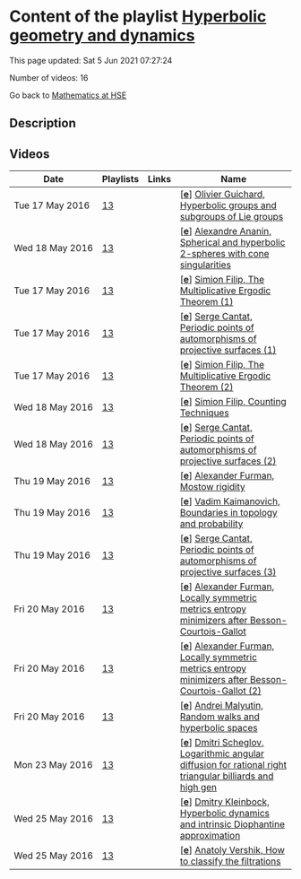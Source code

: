 # Content of the playlist [Hyperbolic geometry and dynamics](https://youtube.com/playlist?list=PLq3E5oubNNoDt19_zaDlYukyJy5qDmu-s)

This page updated: Sat 5 Jun 2021 07:27:24

Number of videos: 16

Go back to [Mathematics at HSE](./README.md)

## Description



## Videos

|Date|Playlists|Links|Name|
|---|---|---|---|
| Tue&nbsp;17&nbsp;May&nbsp;2016 | [13](./playlists/13.md "Hyperbolic geometry and dynamics") |  | [[**e**](https://studio.youtube.com/video/ISyHTvDuMmE/edit)] [Olivier Guichard, Hyperbolic groups and subgroups of Lie groups](https://youtube.com/watch?v=ISyHTvDuMmE&list=PLq3E5oubNNoDt19_zaDlYukyJy5qDmu-s "Этот ролик обработан в Видеоредакторе YouTube (http://www.youtube.com/editor)") |
| Wed&nbsp;18&nbsp;May&nbsp;2016 | [13](./playlists/13.md "Hyperbolic geometry and dynamics") |  | [[**e**](https://studio.youtube.com/video/BjyRkeUuXqw/edit)] [Alexandre Ananin, Spherical and hyperbolic 2-spheres with cone singularities](https://youtube.com/watch?v=BjyRkeUuXqw&list=PLq3E5oubNNoDt19_zaDlYukyJy5qDmu-s "Этот ролик обработан в Видеоредакторе YouTube (http://www.youtube.com/editor)") |
| Tue&nbsp;17&nbsp;May&nbsp;2016 | [13](./playlists/13.md "Hyperbolic geometry and dynamics") |  | [[**e**](https://studio.youtube.com/video/LggfVtJ-b9c/edit)] [Simion Filip, The Multiplicative Ergodic Theorem (1)](https://youtube.com/watch?v=LggfVtJ-b9c&list=PLq3E5oubNNoDt19_zaDlYukyJy5qDmu-s "Этот ролик обработан в Видеоредакторе YouTube (http://www.youtube.com/editor)") |
| Tue&nbsp;17&nbsp;May&nbsp;2016 | [13](./playlists/13.md "Hyperbolic geometry and dynamics") |  | [[**e**](https://studio.youtube.com/video/axj5PSM3TIU/edit)] [Serge Cantat, Periodic points of automorphisms of projective surfaces (1)](https://youtube.com/watch?v=axj5PSM3TIU&list=PLq3E5oubNNoDt19_zaDlYukyJy5qDmu-s "Этот ролик обработан в Видеоредакторе YouTube (http://www.youtube.com/editor)") |
| Tue&nbsp;17&nbsp;May&nbsp;2016 | [13](./playlists/13.md "Hyperbolic geometry and dynamics") |  | [[**e**](https://studio.youtube.com/video/d6kh7gO1WD8/edit)] [Simion Filip, The Multiplicative Ergodic Theorem (2)](https://youtube.com/watch?v=d6kh7gO1WD8&list=PLq3E5oubNNoDt19_zaDlYukyJy5qDmu-s "Этот ролик обработан в Видеоредакторе YouTube (http://www.youtube.com/editor)") |
| Wed&nbsp;18&nbsp;May&nbsp;2016 | [13](./playlists/13.md "Hyperbolic geometry and dynamics") |  | [[**e**](https://studio.youtube.com/video/x8SW1Y4Oyvc/edit)] [Simion Filip, Counting Techniques](https://youtube.com/watch?v=x8SW1Y4Oyvc&list=PLq3E5oubNNoDt19_zaDlYukyJy5qDmu-s "Этот ролик обработан в Видеоредакторе YouTube (http://www.youtube.com/editor)") |
| Wed&nbsp;18&nbsp;May&nbsp;2016 | [13](./playlists/13.md "Hyperbolic geometry and dynamics") |  | [[**e**](https://studio.youtube.com/video/RFZEX43oc6c/edit)] [Serge Cantat, Periodic points of automorphisms of projective surfaces (2)](https://youtube.com/watch?v=RFZEX43oc6c&list=PLq3E5oubNNoDt19_zaDlYukyJy5qDmu-s "Этот ролик обработан в Видеоредакторе YouTube (http://www.youtube.com/editor)") |
| Thu&nbsp;19&nbsp;May&nbsp;2016 | [13](./playlists/13.md "Hyperbolic geometry and dynamics") |  | [[**e**](https://studio.youtube.com/video/gjh2ci0bDEY/edit)] [Alexander Furman, Mostow rigidity](https://youtube.com/watch?v=gjh2ci0bDEY&list=PLq3E5oubNNoDt19_zaDlYukyJy5qDmu-s "Этот ролик обработан в Видеоредакторе YouTube (http://www.youtube.com/editor)") |
| Thu&nbsp;19&nbsp;May&nbsp;2016 | [13](./playlists/13.md "Hyperbolic geometry and dynamics") |  | [[**e**](https://studio.youtube.com/video/HgpbrIvxsoY/edit)] [Vadim Kaimanovich, Boundaries in topology and probability](https://youtube.com/watch?v=HgpbrIvxsoY&list=PLq3E5oubNNoDt19_zaDlYukyJy5qDmu-s "Этот ролик обработан в Видеоредакторе YouTube (http://www.youtube.com/editor)") |
| Thu&nbsp;19&nbsp;May&nbsp;2016 | [13](./playlists/13.md "Hyperbolic geometry and dynamics") |  | [[**e**](https://studio.youtube.com/video/yCWeHiUvByU/edit)] [Serge Cantat, Periodic points of automorphisms of projective surfaces (3)](https://youtube.com/watch?v=yCWeHiUvByU&list=PLq3E5oubNNoDt19_zaDlYukyJy5qDmu-s "Этот ролик обработан в Видеоредакторе YouTube (http://www.youtube.com/editor)") |
| Fri&nbsp;20&nbsp;May&nbsp;2016 | [13](./playlists/13.md "Hyperbolic geometry and dynamics") |  | [[**e**](https://studio.youtube.com/video/awhRM_FkPGo/edit)] [Alexander Furman, Locally symmetric metrics entropy minimizers after Besson-Courtois-Gallot](https://youtube.com/watch?v=awhRM_FkPGo&list=PLq3E5oubNNoDt19_zaDlYukyJy5qDmu-s "Этот ролик обработан в Видеоредакторе YouTube (http://www.youtube.com/editor)") |
| Fri&nbsp;20&nbsp;May&nbsp;2016 | [13](./playlists/13.md "Hyperbolic geometry and dynamics") |  | [[**e**](https://studio.youtube.com/video/FJuZiIAz-mA/edit)] [Alexander Furman, Locally symmetric metrics entropy minimizers after Besson-Courtois-Gallot  (2)](https://youtube.com/watch?v=FJuZiIAz-mA&list=PLq3E5oubNNoDt19_zaDlYukyJy5qDmu-s "Этот ролик обработан в Видеоредакторе YouTube (http://www.youtube.com/editor)") |
| Fri&nbsp;20&nbsp;May&nbsp;2016 | [13](./playlists/13.md "Hyperbolic geometry and dynamics") |  | [[**e**](https://studio.youtube.com/video/mtIDyv4GRqk/edit)] [Andrei Malyutin, Random walks and hyperbolic spaces](https://youtube.com/watch?v=mtIDyv4GRqk&list=PLq3E5oubNNoDt19_zaDlYukyJy5qDmu-s "Этот ролик обработан в Видеоредакторе YouTube (http://www.youtube.com/editor)") |
| Mon&nbsp;23&nbsp;May&nbsp;2016 | [13](./playlists/13.md "Hyperbolic geometry and dynamics") |  | [[**e**](https://studio.youtube.com/video/SIgu6d-tmYU/edit)] [Dmitri Scheglov, Logarithmic angular diffusion for rational right triangular billiards and high gen](https://youtube.com/watch?v=SIgu6d-tmYU&list=PLq3E5oubNNoDt19_zaDlYukyJy5qDmu-s "Этот ролик обработан в Видеоредакторе YouTube (http://www.youtube.com/editor)") |
| Wed&nbsp;25&nbsp;May&nbsp;2016 | [13](./playlists/13.md "Hyperbolic geometry and dynamics") |  | [[**e**](https://studio.youtube.com/video/2gmXBPt1djc/edit)] [Dmitry Kleinbock, Hyperbolic dynamics and intrinsic Diophantine approximation](https://youtube.com/watch?v=2gmXBPt1djc&list=PLq3E5oubNNoDt19_zaDlYukyJy5qDmu-s "Этот ролик обработан в Видеоредакторе YouTube (http://www.youtube.com/editor)") |
| Wed&nbsp;25&nbsp;May&nbsp;2016 | [13](./playlists/13.md "Hyperbolic geometry and dynamics") |  | [[**e**](https://studio.youtube.com/video/ThUBtp_T-hs/edit)] [Anatoly Vershik, How to classify the filtrations](https://youtube.com/watch?v=ThUBtp_T-hs&list=PLq3E5oubNNoDt19_zaDlYukyJy5qDmu-s "Этот ролик обработан в Видеоредакторе YouTube (http://www.youtube.com/editor)") |
